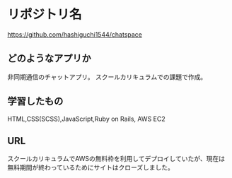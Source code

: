 # リポジトリ名
https://github.com/hashiguchi1544/chatspace

## どのようなアプリか
非同期通信のチャットアプリ。
スクールカリキュラムでの課題で作成。

## 学習したもの
HTML,CSS(SCSS),JavaScript,Ruby on Rails, AWS EC2

## URL
スクールカリキュラムでAWSの無料枠を利用してデプロイしていたが、現在は無料期間が終わっているためにサイトはクローズしました。

